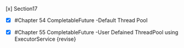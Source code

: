 [x] Section17
- [x] #Chapter 54 CompletableFuture -Default Thread Pool
  
- [x] #Chapter 55 CompletableFuture  -User Defained ThreadPool using ExecutorService
{revise}